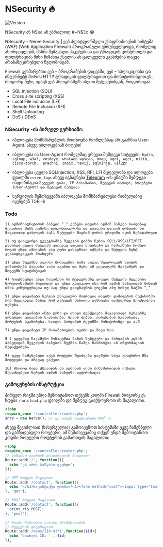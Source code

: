 # NSecurity 🔥

![Version](https://camo.githubusercontent.com/11c4047229b275301990437883a552b74b6377f6af0f2a5e002e908189ef9648/68747470733a2f2f696d672e736869656c64732e696f2f62616467652f56657273696f6e2d312e302d627269676874677265656e2e7376673f6d61784167653d323539323030)

NSecurity ან NSec ან უბრალოდ #~N$3c 😂

NSecurity – Nerve Security | ვებ პლატფორმული უსაფრთხოების სისტემა (WAF) (Web Application Firewall) პროგრამული უზრუნველყოფა, რომელიც ახორციელებს, მასში შემავალი პაკეტებისა და ტრაფიკის კონტროლს და ფილტრაციას მისი მიზანია ქსელის ან ცალკეული კვანძების დაცვა არასანქცირებული წვდომისგან, 

Firewall გეხმარებათ ვებ – პროგრამების დაცვაში, ვებ – აპლიკაციასა და ინტერნეტს შორის HTTP ტრაფიკის ფილტრაციით და მონიტორინგით.ეს, როგორც წესი, იცავს ვებ პროგრამებს ისეთი შეტევებისგან, როგორიცაა

- SQL Injection (SQLi)
- Cross siite scripting (XSS)
- Local File inclusion (LFI)
- Remote File Inclusion (RFI)
- Shell Uploading
- DoS / DDoS

### NSecurity -ის პირველ ვერსიაში:

- იბლოკება მომხმარებლის მოთხოვნა
რომლებსაც არ გააჩნია User-Agent. ასევე იბლოკებიან ბოტები!

- იბლოკება ის User-Agent რომელშიც
ურევია შემდეგი სიტყვები: ```hydra, sqlmap, w3af, voideye, whatweb
wpscan, nmap, xget, wget, nikto, cisco-torch, 
arachni, cmoix, havij, sqlninja, uil2pn```

- იბლოკება ყველა SQLinjection, XSS,
RFI, LFI მცდელობა და ილოგება ფაილში ```nerve_logs``` ასევე იგზავნება [Telegram](https://telegram.org/) -ის ცჩატში შემდეგი ინფორმაცია ```შეტევის ტიპი, IP მისამართი, შეტევის თარიღი, ბრაუზერი (User-Agent) და შეტევის წერტილი```

- სურვილის შემთხვევაში იბლოკება
მომხმარებლები რომელიბიც იყენებენ TOR -ს

### Todo
```
1) ადმინისტრატორის პანელი ^_^ ექნება თავისი ადმინ პანელი საიდანაც შეგიძლია შენს გემოზე დააკონფიგურირო და დააყენო დაცვის დონეები აი მაგალითად დაბლოკოს sqli შეტევები მაგრამ ტორის ტრაფიმი იყოს ნებადართული

2) თუ დააკვირდი ტელეგრამზე შეტევის ტიპში წერია SQLi/XSS/LFI/RFI ვაპირებ ყველა შეტევას ცალცაკე ადგილი მივანიჭო და ჩამოუწერო რომელი როგორ უნდა ამოიცნოს ასე უფრო დახვეწილი იქნება და შეტევის ზუსტ კლასიფიკაცკას მოახდენს

3) უნდა შეუქმნა თავისი მონაცემთა ბაზა სადაც შეაგროვებს საიტის ვიზიტორებს ქვეყანა აიპი აგენტი და მერე ამ ყველაფერს შეაჯამებს და მოგცემს სტატისტიკას

4) რათქმაუნდა უნდა ჩავაშენო რო ტელეგრამზე ყოველი შეტევის მცდელობა სურვილისამებრ მოდიოდეს და უნდა გავაკეთო ისე რომ ადმინ პანელიდან მოხდეს იმის კონფიგურაცია თუ სად უნდა გაიგზავნოს ლოგები ანუ რომელ ჩატში ^_^

5) უნდა დავამატო ნერვის უნიკალური შიფრაცია თავისი დაშიფვრის მექანიზმი რის შედეგადაც ბაზაც რომ გატყდეს პაროლის გაშიფვრა ფაქტიურად შეუძლებელი იქნება

6) უნდა დავამატო ანტი დოსი და ახალი ფუნქციები მაგალითად: სერვერზე არსებული ფაილების სკანირება, შელის ძებნა, ვირუსების სკანირება, პორტების სკანირება, საიტის პირდაპირ რეჟიმში მონიტორინგი და ა.შ

7) უნდა დავამატო IP მისამართების თეთრი და შავი სია

8 ) ვგეგმავ ჩავაშენო მონაცემთა ბაზის მენეჯერი და პირდაპირ ადმინ პანელიდან შეგეძლოს ბაზების შექმნა წაშლა ჩასწორება ან ინფორმაციის რედაქტირება

9) უკვე ჩაშენებული აქვს როუტერი შეიძლება დავწერო სხვა უსაფრთხო მზა მოდულები და ძრავად ვაქციო

10) მხოლოდ შიდა ქსელიდან ან ადმინის აიპი მისამართიდინ იქნება შესაძლებელი ნერვის ადმინ პანელში ავტორიზაცია
```

### გამოყენების ინსტრუქცია
პირველ რიგში უნდა შემოიტანოთ თქვენს კოდში
Firewall როგორც ეს ხდება ```/autoload.php``` ფაილში
და შემდეგ გააქტოუროთ ის მაგალითი:
```php
<?php
require_once '/controller/router.php';
$nrv = new Nerve(); // აქ თქვენ ააქტიურებთ Waf -ს
```

ასევე შევიძლიათ (სასურველია) გამოიყენოთ სისტემაში
უკვე ჩაშენბული და გამზადებული როუტერი, ამ შემთხვევაშიც
თქვენ უნდა შემოიტანოთ კოდში როუტერი
როუტერის გამართვის მაგალითი:
```php
<?php
require_once '/controller/router.php';
// საწყისი გვერდის დეკლარაციის მაგალითი
Route::add('/', function(){
  echo 'ეს არის საწყისი გვერდი';
});

// GET როუტის მაგალითი
Route::add('/contact', function(){
  echo '</h1>საკონტაქტო ფორმა</h1><form method="post"><input type="text" name="test" /><input type="submit" value="send" /></form>';
}, 'get');

// POST როუტის მაგალითი
Route::add('/contact', function(){
  print_r($_POST);
}, 'post');

// როუტი რომლითაც ვიღებთ მნიშვნელობას
// რეგექსის ფილტრაციით
Route::add('/news/([0-9]*)',function($id){
  echo 'სიახლის ID: ' . $id;
});
```
